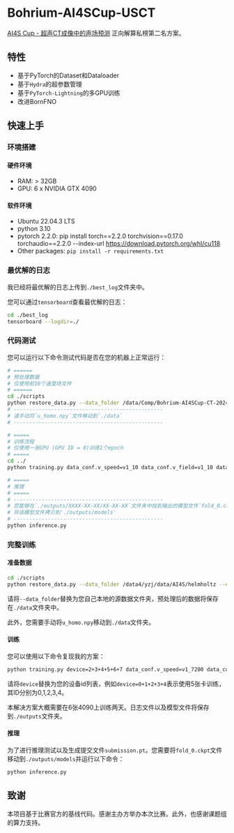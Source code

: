 # Bohrium-AI4SCup-USCT

[AI4S Cup - 超声CT成像中的声场预测](https://bohrium.dp.tech/competitions/2512153120?tab=introduce) 正向解算私榜第二名方案。

## 特性

* 基于PyTorch的Dataset和Dataloader
* 基于`Hydra`的超参数管理
* 基于`PyTorch-Lightning`的多GPU训练
* 改进BornFNO

## 快速上手

### 环境搭建

#### 硬件环境

- RAM: > 32GB
- GPU: 6 x NVIDIA GTX 4090

#### 软件环境

- Ubuntu 22.04.3 LTS
- python 3.10
- pytorch 2.2.0: pip install torch==2.2.0 torchvision==0.17.0 torchaudio==2.2.0 --index-url https://download.pytorch.org/whl/cu118
- Other packages: `pip install -r requirements.txt`

### 最优解的日志

我已经将最优解的日志上传到`./best_log`文件夹中。

您可以通过`tensorboard`查看最优解的日志：
```bash
cd ./best_log
tensorboard --logdir=./
```

### 代码测试

您可以运行以下命令测试代码是否在您的机器上正常运行：

```bash
# ======
# 预处理数据
# 仅使用前10个速度场文件
# ======
cd ./scripts
python restore_data.py --data_folder /data/Comp/Bohrium-AI4SCup-CT-2024/data/helmholtz --extend_name v1_10 --n_max 10
# ------------------------------------------------
# 请手动将`u_homo.npy`文件移动到`./data`
# ------------------------------------------------

# =====
# 训练流程
# 仅使用一张GPU (GPU ID = 0)训练1个epoch
# =====
cd ../
python training.py data_conf.v_speed=v1_10 data_conf.v_field=v1_10 data_conf.v_dataset=v2 loss_conf.loss_type=rrmse data_conf.batch_size=5 train_conf.only_first_fold=True train_conf.epochs=1 model_type=bfnov3 fno_conf.lifting_size=60 fno_conf.wavenumber=[100,100,100,100,100,100,100] data_conf.preprocess=fixed optim_conf.lr=6e-3 optim_conf.weight_decay=0 fno_conf.activation=gelu fno_conf.use_bn=True fno_conf.simplified_fourier=True

# =====
# 推理
# =====
# ------------------------------------------------
# 您能够在`./outputs/XXXX-XX-XX/XX-XX-XX`文件夹中找到输出的模型文件`fold_0.ckpt`，该文件夹基于训练运行时间戳自动创建
# 将该模型文件拷贝到'./outputs/models'
# ------------------------------------------------
python inference.py
```

### 完整训练

#### 准备数据

```bash
cd ./scripts
python restore_data.py --data_folder /data4/yzj/data/AI4S/helmholtz --extend_name v1_7200
```

请将`--data_folder`替换为您自己本地的源数据文件夹，预处理后的数据将保存在`./data`文件夹中。

此外，您需要手动将`u_homo.npy`移动到`./data`文件夹。


#### 训练

您可以使用以下命令复现我的方案：

```bash
python training.py device=2+3+4+5+6+7 data_conf.v_speed=v1_7200 data_conf.v_field=v1_7200 data_conf.v_dataset=v2 loss_conf.loss_type=rrmse data_conf.batch_size=5 train_conf.only_first_fold=True train_conf.epochs=30 model_type=bfnov3 fno_conf.lifting_size=60 fno_conf.wavenumber=[100,100,100,100,100,100,100] data_conf.preprocess=fixed optim_conf.lr=6e-3 optim_conf.weight_decay=0 fno_conf.activation=gelu fno_conf.use_bn=True fno_conf.simplified_fourier=True
```

请将`device`替换为您的设备id列表，例如`device=0+1+2+3+4`表示使用5张卡训练，其ID分别为0,1,2,3,4。

本解决方案大概需要在6张4090上训练两天。日志文件以及模型文件将保存到`./outputs`文件夹。


#### 推理

为了进行推理测试以及生成提交文件`submission.pt`。您需要将`fold_0.ckpt`文件移动到`./outputs/models`并运行以下命令：
```bash
python inference.py
```


## 致谢

本项目基于比赛官方的基线代码。感谢主办方举办本次比赛。此外，也感谢课题组的算力支持。
